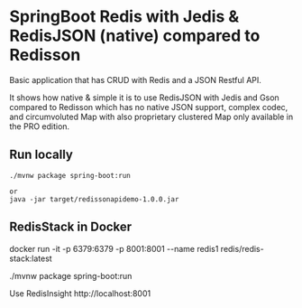 # SpringBoot Redis with Jedis & RedisJSON (native) compared to Redisson

Basic application that has CRUD with Redis and a JSON Restful API.

It shows how native & simple it is to use RedisJSON with Jedis and Gson
compared to Redisson which has no native JSON support, complex codec, and circumvoluted Map with also proprietary clustered Map only available in the PRO edition.


## Run locally


```
./mvnw package spring-boot:run

or 
java -jar target/redissonapidemo-1.0.0.jar
```


## RedisStack in Docker

docker run -it -p 6379:6379 -p 8001:8001 --name redis1 redis/redis-stack:latest

./mvnw package spring-boot:run

Use RedisInsight http://localhost:8001




